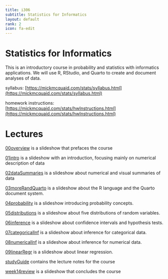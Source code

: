 ```yaml
---
title: i306
subtitle: Statistics for Informatics
layout: default
rank: 2
icon: fa-edit
---
```


# Statistics for Informatics

This is an introductory course in probability and statistics with informatics applications. We will use R, RStudio, and Quarto to create and document analyses of data.

syllabus: [https://mickmcquaid.com/stats/syllabus.html](https://mickmcquaid.com/stats/syllabus.html)

homework instructions: [https://mickmcquaid.com/stats/hwInstructions.html](https://mickmcquaid.com/stats/hwInstructions.html)

# Lectures

[00overview](https://mickmcquaid.com/stats/00overview/index.html) is a slideshow that prefaces the course

[01intro](https://mickmcquaid.com/stats/01intro/index.html) is a slideshow with an introduction, focusing mainly on numerical description of data

[02dataSummaries](https://mickmcquaid.com/stats/02dataSummaries/index.html) is a slideshow about numerical and visual summaries of data

[03moreRandQuarto](https://mickmcquaid.com/stats/03moreRandQuarto/index.html) is a slideshow about the R language and the Quarto document system.

[04probability](https://mickmcquaid.com/stats/04probability/index.html) is a slideshow introducing probability concepts.

[05distributions](https://mickmcquaid.com/stats/05distributions/index.html) is a slideshow about five distributions of random variables.

[06inference](https://mickmcquaid.com/stats/06inference/index.html) is a slideshow about confidence intervals and hypothesis tests.

[07categoricalInf](https://mickmcquaid.com/stats/07categoricalInf/index.html) is a slideshow about inference for categorical data.

[08numericalInf](https://mickmcquaid.com/stats/08numericalInf/index.html) is a slideshow about inference for numerical data.

[09linearRegr](https://mickmcquaid.com/stats/09linearRegr/index.html) is a slideshow about linear regression.

[studyGuide](https://mickmcquaid.com/stats/studyGuide/index.html) contains the lecture notes for the course

[week14review](https://mickmcquaid.com/stats/week14review/index.html) is a slideshow that concludes the course

